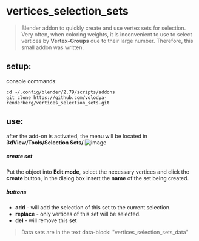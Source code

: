 # vertices_selection_sets
>Blender addon to quickly create and use vertex sets for selection.<br>
Very often, when coloring weights, it is inconvenient to use to select vertices by **Vertex-Groups** due to their large number. Therefore, this small addon was written.

## setup:
console commands:
~~~
cd ~/.config/blender/2.79/scripts/addons
git clone https://github.com/volodya-renderberg/vertices_selection_sets.git
~~~
## use:
after the add-on is activated, the menu will be located in **3dView/Tools/Selection Sets/**
![image](https://user-images.githubusercontent.com/22092835/56342193-f9da6c80-61bf-11e9-99f8-7c3ad78148e6.png)

##### create set
Put the object into **Edit mode**, select the necessary vertices and click the **create** button, in the dialog box insert the **name** of the set being created.

##### buttons
- **add** - will add the selection of this set to the current selection.
- **replace** - only vertices of this set will be selected.
- **del** - will remove this set

>Data sets are in the text data-block: "vertices_selection_sets_data"
